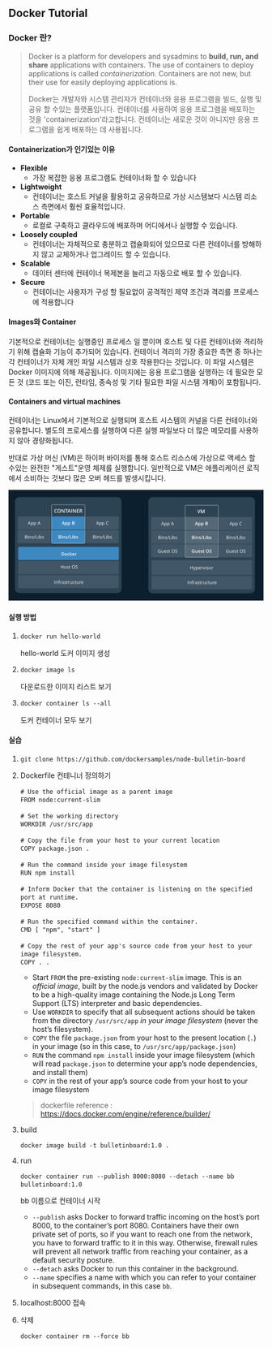 ## Docker Tutorial

### Docker 란?

> Docker is a platform for developers and sysadmins to **build, run, and share** applications with containers. The use of containers to deploy applications is called *containerization*. Containers are not new, but their use for easily deploying applications is.
>
> Docker는 개발자와 시스템 관리자가 컨테이너와 응용 프로그램을 빌드, 실행 및 공유 할 수있는 플랫폼입니다. 컨테이너를 사용하여 응용 프로그램을 배포하는 것을 'containerization'라고합니다. 컨테이너는 새로운 것이 아니지만 응용 프로그램을 쉽게 배포하는 데 사용됩니다.



#### Containerization가 인기있는 이유

- **Flexible**
  - 가장 복잡한 응용 프로그램도 컨테이너화 할 수 있습니다
- **Lightweight**
  - 컨테이너는 호스트 커널을 활용하고 공유하므로 가상 시스템보다 시스템 리소스 측면에서 훨씬 효율적입니다.
- **Portable**
  - 로컬로 구축하고 클라우드에 배포하며 어디에서나 실행할 수 있습니다.
- **Loosely coupled**
  - 컨테이너는 자체적으로 충분하고 캡슐화되어 있으므로 다른 컨테이너를 방해하지 않고 교체하거나 업그레이드 할 수 있습니다.
- **Scalable**
  - 데이터 센터에 컨테이너 복제본을 늘리고 자동으로 배포 할 수 있습니다.
- **Secure**
  - 컨테이너는 사용자가 구성 할 필요없이 공격적인 제약 조건과 격리를 프로세스에 적용합니다



#### Images와 Container

기본적으로 컨테이너는 실행중인 프로세스 일 뿐이며 호스트 및 다른 컨테이너와 격리하기 위해 캡슐화 기능이 추가되어 있습니다. 컨테이너 격리의 가장 중요한 측면 중 하나는 각 컨테이너가 자체 개인 파일 시스템과 상호 작용한다는 것입니다. 이 파일 시스템은 Docker 이미지에 의해 제공됩니다. 이미지에는 응용 프로그램을 실행하는 데 필요한 모든 것 (코드 또는 이진, 런타임, 종속성 및 기타 필요한 파일 시스템 개체)이 포함됩니다.



#### Containers and virtual machines

컨테이너는 Linux에서 기본적으로 실행되며 호스트 시스템의 커널을 다른 컨테이너와 공유합니다. 별도의 프로세스를 실행하여 다른 실행 파일보다 더 많은 메모리를 사용하지 않아 경량화됩니다.

반대로 가상 머신 (VM)은 하이퍼 바이저를 통해 호스트 리소스에 가상으로 액세스 할 수있는 완전한 "게스트"운영 체제를 실행합니다. 일반적으로 VM은 애플리케이션 로직에서 소비하는 것보다 많은 오버 헤드를 발생시킵니다.

![](./img/tutorial_0.png)



#### 실행 방법

1. ```dockerfile
   docker run hello-world
   ```

   hello-world 도커 이미지 생성

2. ```dockerfile
   docker image ls
   ```

   다운로드한 이미지 리스트 보기

3. ```dockerfile
   docker container ls --all
   ```

   도커 컨테이너 모두 보기



#### 실습

1. ```
   git clone https://github.com/dockersamples/node-bulletin-board
   ```

2. Dockerfile 컨테니너 정의하기

   ```
   # Use the official image as a parent image
   FROM node:current-slim
   
   # Set the working directory
   WORKDIR /usr/src/app
   
   # Copy the file from your host to your current location
   COPY package.json .
   
   # Run the command inside your image filesystem
   RUN npm install
   
   # Inform Docker that the container is listening on the specified port at runtime.
   EXPOSE 8080
   
   # Run the specified command within the container.
   CMD [ "npm", "start" ]
   
   # Copy the rest of your app's source code from your host to your image filesystem.
   COPY . .
   ```

   - Start `FROM` the pre-existing `node:current-slim` image. This is an *official image*, built by the node.js vendors and validated by Docker to be a high-quality image containing the Node.js Long Term Support (LTS) interpreter and basic dependencies.
   - Use `WORKDIR` to specify that all subsequent actions should be taken from the directory `/usr/src/app` *in your image filesystem* (never the host’s filesystem).
   - `COPY` the file `package.json` from your host to the present location (`.`) in your image (so in this case, to `/usr/src/app/package.json`)
   - `RUN` the command `npm install` inside your image filesystem (which will read `package.json` to determine your app’s node dependencies, and install them)
   - `COPY` in the rest of your app’s source code from your host to your image filesystem

   > dockerfile reference : https://docs.docker.com/engine/reference/builder/

3. build

   ```
   docker image build -t bulletinboard:1.0 .
   ```

4. run

   ```
   docker container run --publish 8000:8080 --detach --name bb bulletinboard:1.0
   ```

   bb 이름으로 컨테이너 시작

   - `--publish` asks Docker to forward traffic incoming on the host’s port 8000, to the container’s port 8080. Containers have their own private set of ports, so if you want to reach one from the network, you have to forward traffic to it in this way. Otherwise, firewall rules will prevent all network traffic from reaching your container, as a default security posture.
   - `--detach` asks Docker to run this container in the background.
   - `--name` specifies a name with which you can refer to your container in subsequent commands, in this case `bb`.

5. localhost:8000 접속

6. 삭제

   ```
   docker container rm --force bb
   ```

   